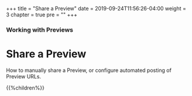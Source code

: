 +++
title = "Share a Preview"
date = 2019-09-24T11:56:26-04:00
weight = 3
chapter = true
pre = "<b></b>"
+++

### Working with Previews

# Share a Preview

How to manually share a Preview, or configure automated posting of Preview URLs.

{{%children%}}
